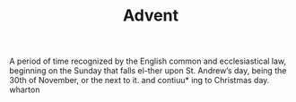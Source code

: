 ---
title: Advent
letter: A
permalink: "/definitions/advent.html"
body: A period of time recognized by the English common and ecclesiastical law, beginning
  on the Sunday that falls el-ther upon St. Andrew’s day, being the 30th of November,
  or the next to it. and contiuu* ing to Christmas day. wharton
published_at: '2018-07-07'
layout: post
---